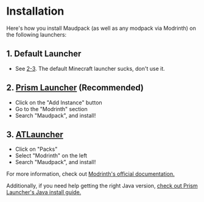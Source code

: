 # Installation

Here's how you install Maudpack (as well as any modpack via Modrinth) on the
following launchers:

## 1. Default Launcher

- See [2-3](#2-prism-launcher-recommended). The default Minecraft launcher sucks,
don't use it.

## 2. [Prism Launcher](https://prismlauncher.org/) (Recommended)

- Click on the "Add Instance" button
- Go to the "Modrinth" section
- Search "Maudpack", and install!

## 3. [ATLauncher](https://atlauncher.com/)

- Click on "Packs"
- Select "Modrinth" on the left
- Search "Maudpack", and install!

For more information, check out [Modrinth's official documentation.](https://docs.modrinth.com/docs/modpacks/playing_modpacks/)

Additionally, if you need help getting the right Java version,
[check out Prism Launcher's Java install guide.](https://prismlauncher.org/wiki/getting-started/installing-java/)

